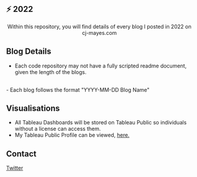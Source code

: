 ## ⚡ 2022

  <p align="center">
    Within this repository, you will find details of every blog I posted in 2022 on cj-mayes.com
    <br />
</div>

<!-- Details -->
## Blog Details
-  Each code repository may not have a fully scripted readme document, given the length of the blogs.
<br />
- Each blog follows the format "YYYY-MM-DD Blog Name"

<!-- Visualisation -->
## Visualisations

- All Tableau Dashboards will be stored on Tableau Public so individuals without a license can access them.
- My Tableau Public Profile can be viewed, [here.](https://public.tableau.com/app/profile/cj.mayes)

<!-- CONTACT -->
## Contact
[Twitter](www.twitter.com/@_CJMayes)

